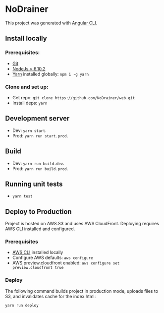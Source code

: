 # NoDrainer

This project was generated with [Angular CLI](https://github.com/angular/angular-cli).

## Install locally

### Prerequisites:
* [Git](https://git-scm.com/downloads)
* [NodeJs > 6.10.2](https://nodejs.org/en/download/)
* [Yarn](https://yarnpkg.com/) installed globally: `npm i -g yarn`

### Clone and set up:
* Get repo: `git clone https://github.com/NoDrainer/web.git`
* Install deps: `yarn`

## Development server

* Dev: `yarn start`.
* Prod: `yarn run start.prod`.

## Build

* Dev: `yarn run build.dev`.
* Prod: `yarn run build.prod`.

## Running unit tests

* `yarn test`

## Deploy to Production

Project is hosted on AWS.S3 and uses AWS.CloudFront. Deploying requires AWS CLI installed and configured.

### Prerequisites

* [AWS CLI](http://docs.aws.amazon.com/cli/latest/userguide/installing.html) installed locally
* Configure AWS defaults: `aws configure`
* AWS preview.cloudfront enabled: `aws configure set preview.cloudfront true`

### Deploy

The following command builds project in production mode, uploads files to S3, and invalidates cache for the index.html:

```shell
yarn run deploy
```

